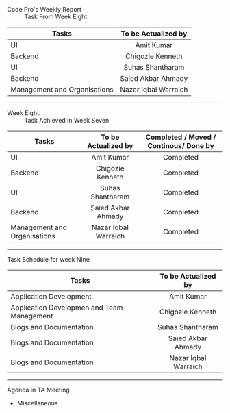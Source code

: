 <dl>
  <dt>Code Pro's Weekly Report</dt>
  <dd> Task From Week Eight</dd>
</dl>

| Tasks        | To be  Actualized by | 
| ------------- |:-------------:|
| UI | Amit Kumar|
| Backend |Chigozie Kenneth |
| UI | Suhas Shantharam |
| Backend| Saied Akbar Ahmady | 
| Management and Organisations | Nazar Iqbal Warraich | 






****





<dl>
  <dt> Week Eight.</dt>
  <dd> Task Achieved in Week Seven</dd>
</dl>




| Tasks        | To be  Actualized by |   Completed / Moved / Continous/ Done by|
| ------------- |:-------------:| :-------------:|
| UI | Amit Kumar| Completed |
| Backend |Chigozie Kenneth | Completed |
| UI | Suhas Shantharam | Completed |
| Backend| Saied Akbar Ahmady | Completed |
| Management and Organisations | Nazar Iqbal Warraich | Completed |



*****



<dl>
  <dt>Task Schedule for week Nine</dt>
</dl>


| Tasks        | To be  Actualized by | 
| ------------- |:-------------:|
| Application Development | Amit Kumar|
| Application Developmen and Team Management |Chigozie Kenneth |
| Blogs and Documentation | Suhas Shantharam |
| Blogs and Documentation| Saied Akbar Ahmady | 
| Blogs and Documentation | Nazar Iqbal Warraich | 

***



<dl>
  <dt>Agenda in  TA  Meeting</dt>
</dl>

* Miscellaneous 





